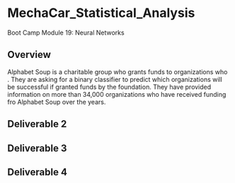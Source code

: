 # MechaCar_Statistical_Analysis
Boot Camp Module 19: Neural Networks

## Overview
Alphabet Soup is a charitable group who grants funds to organizations who   .  They are asking for a binary classifier to predict which organizations will be successful if granted funds by the foundation.  They have provided information on more than 34,000 organizations who have received funding fro Alphabet Soup over the years.  


## Deliverable 2 


## Deliverable 3
  

## Deliverable 4
